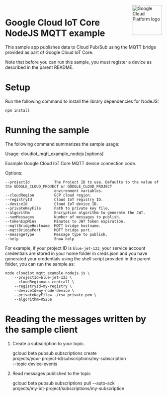 <img src="https://avatars2.githubusercontent.com/u/2810941?v=3&s=96" alt="Google Cloud Platform logo" title="Google Cloud Platform" align="right" height="96" width="96"/>

# Google Cloud IoT Core NodeJS MQTT example

This sample app publishes data to Cloud Pub/Sub using the MQTT bridge provided
as part of Google Cloud IoT Core.

Note that before you can run this sample, you must register a device as
described in the parent README.

# Setup

Run the following command to install the library dependencies for NodeJS:

    npm install

# Running the sample

The following command summarizes the sample usage:

  Usage: cloudiot_mqtt_example_nodejs [options]

  Example Google Cloud IoT Core MQTT device connection code.

  Options:

    --projectId           The Project ID to use. Defaults to the value of the GOOGLE_CLOUD_PROJECT or GOOGLE_CLOUD_PROJECT
                          environment variables.
    --cloudRegion         GCP cloud region.
    --registryId          Cloud IoT registry ID.
    --deviceId            Cloud IoT device ID.
    --privateKeyFile      Path to private key file.
    --algorithm           Encryption algorithm to generate the JWT.
    --numMessages         Number of messages to publish.
    --tokenExpMins        Minutes to JWT token expiration.
    --mqttBridgeHostname  MQTT bridge hostname.
    --mqttBridgePort      MQTT bridge port.
    --messageType         Message type to publish.
    --help                Show help


For example, if your project ID is `blue-jet-123`, your service account
credentials are stored in your home folder in creds.json and you have generated
your credentials using the shell script provided in the parent folder, you can
run the sample as:

    node cloudiot_mqtt_example_nodejs.js \
        --projectId=blue-jet-123 \
        --cloudRegion=us-central1 \
        --registryId=my-registry \
        --deviceId=my-node-device \
        --privateKeyFile=../rsa_private.pem \
        --algorithm=RS256

# Reading the messages written by the sample client

1. Create a subscription to your topic.

    gcloud beta pubsub subscriptions create \
        projects/your-project-id/subscriptions/my-subscription \
        --topic device-events

2. Read messages published to the topic

    gcloud beta pubsub subscriptions pull --auto-ack \
        projects/my-iot-project/subscriptions/my-subscription
